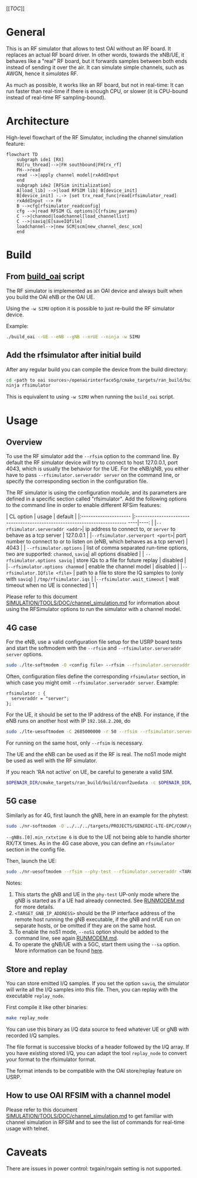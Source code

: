 [[_TOC_]]

# General

This is an RF simulator that allows to test OAI without an RF board. It
replaces an actual RF board driver. In other words, towards the xNB/UE, it
behaves like a "real" RF board, but it forwards samples between both ends
instead of sending it over the air. It can simulate simple channels, such as
AWGN, hence it *simulates* RF.

As much as possible, it works like an RF board, but not in real-time: It can
run faster than real-time if there is enough CPU, or slower (it is CPU-bound
instead of real-time RF sampling-bound).

# Architecture

High-level flowchart of the RF Simulator, including the channel simulation feature:

```mermaid
flowchart TD
    subgraph ide1 [RX]
    RU[ru_thread]-->|FH southbound|FH[rx_rf]
    FH-->read
    read -->|apply channel model|rxAddInput
    end
    subgraph ide2 [RFSim initialization]
    A[load_lib] -->|load RFSIM lib| B[device_init]
    B[device_init] -.-> |set trx_read_func|read[rfsimulator_read]
    rxAddInput --> FH 
    B -->cfg[rfsimulator_readconfig]
    cfg -->|read RFSIM CL options|C{rfsimu_params}
    C -->|chanmod|loadchannel[load_channellist]
    C -->|saviq|E[saveIQfile]
    loadchannel-->|new SCM|scm[new_channel_desc_scm]
    end
```

# Build

## From [build_oai](../../../doc/BUILD.md) script
The RF simulator is implemented as an OAI device and always built when you build the OAI eNB or the OAI UE.

Using the `-w SIMU` option it is possible to just re-build the RF simulator device.

Example:
```bash
./build_oai --UE --eNB --gNB --nrUE --ninja -w SIMU
```

## Add the rfsimulator after initial build

After any regular build you can compile the device from the build directory:
```bash
cd <path to oai sources>/openairinterface5g/cmake_targets/ran_build/build
ninja rfsimulator
```

This is equivalent to using `-w SIMU` when running the `build_oai` script.

# Usage

## Overview

To use the RF simulator add the `--rfsim` option to the command line. By
default the RF simulator device will try to connect to host 127.0.0.1, port
4043, which is usually the behavior for the UE.  For the eNB/gNB, you either
have to pass `--rfsimulator.serveraddr server` on the command line, or specify
the corresponding section in the configuration file.

The RF simulator is using the configuration module, and its parameters are defined in a specific section called "rfsimulator". Add the following options to the command line in order to enable different RFSim features:

| CL option                       | usage                                                                          | default                |
|:---------------------           |:-------------------------------------------------------------------------- ----|----:                   |
|`--rfsimulator.serveraddr <addr>`| ip address to connect to, or `server` to behave as a tcp server                | 127.0.0.1              |
|`--rfsimulator.serverport <port>`| port number to connect to or to listen on (eNB, which behaves as a tcp server) | 4043                   |
| `--rfsimulator.options`         | list of comma separated run-time options, two are supported: `chanmod`, `saviq`| all options disabled   |
| `--rfsimulator.options saviq`   | store IQs to a file for future replay                                          | disabled               |
|`--rfsimulator.options chanmod`  | enable the channel model                                                       | disabled               |
|`--rfsimulator.IQfile <file>`    | path to a file to store the IQ samples to (only with `saviq`)                  | `/tmp/rfsimulator.iqs` |
|`--rfsimulator.wait_timeout`     | wait timeout when no UE is connected                                           | 1                      |

Please refer to this document [SIMULATION/TOOLS/DOC/channel_simulation.md](../../openair1/SIMULATION/TOOLS/DOC/channel_simulation.md) for information about using the RFSimulator options to run the simulator with a channel model.

## 4G case

For the eNB, use a valid configuration file setup for the USRP board tests and start the softmodem with the `--rfsim` and `--rfsimulator.serveraddr server` options.
```bash
sudo ./lte-softmodem -O <config file> --rfsim --rfsimulator.serveraddr server
```
Often, configuration files define the corresponding `rfsimulator` section, in
which case you might omit `--rfsimulator.serveraddr server`. Example:
```
rfsimulator : {
  serveraddr = "server";
};
```

For the UE, it should be set to the IP address of the eNB. For instance, if the
eNB runs on another host with IP `192.168.2.200`, do
```bash
sudo ./lte-uesoftmodem -C 2685000000 -r 50 --rfsim --rfsimulator.serveraddr 192.168.2.200
```
For running on the same host, only `--rfsim` is necessary.

The UE and the eNB can be used as if the RF is real. The noS1 mode might be used as well with the RF simulator.

If you reach 'RA not active' on UE, be careful to generate a valid SIM.
```bash
$OPENAIR_DIR/cmake_targets/ran_build/build/conf2uedata -c $OPENAIR_DIR/openair3/NAS/TOOLS/ue_eurecom_test_sfr.conf -o .
```

## 5G case

Similarly as for 4G, first launch the gNB, here in an example for the phytest:

```bash
sudo ./nr-softmodem -O ../../../targets/PROJECTS/GENERIC-LTE-EPC/CONF/gnb.band78.tm1.106PRB.usrpn300.conf --gNBs.[0].min_rxtxtime 6 --phy-test --rfsim --rfsimulator.serveraddr server
```

`--gNBs.[0].min_rxtxtime 6` is due to the UE not being able to handle shorter
RX/TX times.  As in the 4G case above, you can define an `rfsimulator` section
in the config file.

Then, launch the UE:

```bash
sudo ./nr-uesoftmodem --rfsim --phy-test --rfsimulator.serveraddr <TARGET_GNB_IP_ADDRESS>
```

Notes:

1. This starts the gNB and UE in the `phy-test` UP-only mode where the gNB is started as if a UE had already connected. See [RUNMODEM.md](../../doc/RUNMODEM.md) for more details.
2. `<TARGET_GNB_IP_ADDRESS>` should be the IP interface address of the remote host running the gNB executable, if the gNB and nrUE run on separate hosts, or be omitted if they are on the same host.
3. To enable the noS1 mode, `--noS1` option should be added to the command line, see again [RUNMODEM.md](../../doc/RUNMODEM.md).
4. To operate the gNB/UE with a 5GC, start them using the `--sa` option. More information can be found [here](../../../doc/NR_SA_Tutorial_OAI_CN5G.md).

## Store and replay

You can store emitted I/Q samples. If you set the option `saviq`, the simulator will write all the I/Q samples into this file. Then, you can replay with the executable `replay_node`.

First compile it like other binaries:
```bash
make replay_node
```
You can use this binary as I/Q data source to feed whatever UE or gNB with recorded I/Q samples.

The file format is successive blocks of a header followed by the I/Q array. If you have existing stored I/Q, you can adapt the tool `replay_node` to convert your format to the rfsimulator format.

The format intends to be compatible with the OAI store/replay feature on USRP.

## How to use OAI RFSIM with a channel model

Please refer to this document [SIMULATION/TOOLS/DOC/channel_simulation.md](../../openair1/SIMULATION/TOOLS/DOC/channel_simulation.md) to get familiar with channel simulation in RFSIM and to see the list of commands for real-time usage with telnet.

# Caveats

There are issues in power control: txgain/rxgain setting is not supported.
